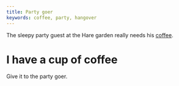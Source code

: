 ```yaml
---
title: Party goer
keywords: coffee, party, hangover
---
```


The sleepy party guest at the Hare garden really needs his [coffee](050-coffee.md).

# I have a cup of coffee
Give it to the party goer.
